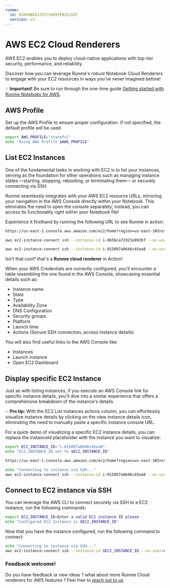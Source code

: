 ```yaml
---
runme:
  id: 01HV6WCDJJZYCVX89YE825JGSF
  version: v3
---
```


# AWS EC2 Cloud Renderers

AWS EC2 enables you to deploy cloud-native applications with top-tier security, performance, and reliability.

Discover how you can leverage Runme's robust Notebook Cloud Renderers to engage with your EC2 resources in ways you've never imagined before!

💡 **Important!** Be sure to run through the one-time guide [Getting started with Runme Noteboks for AWS](setup.md).

## AWS Profile

Set up the AWS Profile to ensure proper configuration. If not specified, the default profile will be used.

```sh {"id":"01J15VQSZ4Y96N3YJX889QR5W7","promptEnv":"yes","terminalRows":"2"}
export AWS_PROFILE="stateful"
echo "Using AWS Profile $AWS_PROFILE"
```

## List EC2 Instances

One of the fundamental tasks in working with EC2 is to list your instances, serving as the foundation for other operations such as managing instance states —starting, stopping, rebooting, or terminating them— or securely connecting via SSH.

Runme seamlessly integrates with your AWS EC2 resource URLs, mirroring your navigation in the AWS Console directly within your Notebook. This eliminates the need to open the console separately; instead, you can access its functionality right within your Notebook file!

Experience it firsthand by running the following URL to see Runme in action:

```sh {"id":"01HQRAF82SC4YPTNRGQ2TZ7DK2"}
https://us-east-1.console.aws.amazon.com/ec2/home?region=us-east-1#Instances
```

```sh {"background":"true","id":"01J1B86EN48NRRJHPNVVGJAMXY"}
aws ec2-instance-connect ssh --instance-id i-0656ca72923a992b7 --os-user=ec2-user
```

```sh {"background":"true","id":"01J1B85H6ZJ6P0VA9PW3D3Q3H7"}
aws ec2-instance-connect ssh --instance-id i-015097a0646c45ea8 --os-user=ubuntu
```

Isn't that cool? that's a **Runme cloud renderer** in Action!

When your AWS Credentials are correctly configured, you'll encounter a table resembling the one found in the AWS Console, showcasing essential details such as:

- Instance name
- State
- Type
- Availability Zone
- DNS Configuration
- Security groups
- Platform
- Launch time
- Actions (Secure SSH connection, access instance details)

You will also find useful links to the AWS Console like:

- Instances
- Launch instance
- Open EC2 Dashboard

## Display specific EC2 Instance

Just as with listing instances, if you execute an AWS Console link for specific instance details, you'll dive into a similar experience that offers a comprehensive breakdown of the instance's details.

💡 **Pro tip:** With the EC2 List instances actions column, you can effortlessly visualize instance details by clicking on the view instance details icon, eliminating the need to manually paste a specific instance console URL.

For a quick demo of visualizing a specific EC2 instance details, you can replace the instanceId placeholder with the instance you want to visualize:

```sh {"id":"01HYC3AWEMN7B6DK5MS36GK98D","terminalRows":"5"}
export EC2_INSTANCE_ID="i-015097a0646c45ea8"
echo "EC2_INSTANCE_ID set to $EC2_INSTANCE_ID"
```

```sh {"background":"false","id":"01HQRAK03KBKPSZ47CRDDFJWDV"}
https://us-east-1.console.aws.amazon.com/ec2/home?region=us-east-1#InstanceDetails:instanceId=$EC2_INSTANCE_ID
```

```sh {"background":"true","id":"01J1APZ2HW09ZNB41V8N2ZKQWH"}
echo "Connecting to instance via SSH..."
aws ec2-instance-connect ssh --instance-id i-015097a0646c45ea8 --os-user=ubuntu
```

## Connect to EC2 instance via SSH

You can leverage the AWS CLI to connect securely via SSH to a EC2 instance, run the following commands:

```sh {"id":"01HV6XT7E79H95RB7NSTX1GCN0","promptEnv":"yes","terminalRows":"5"}
export EC2_INSTANCE_ID=Enter a valid EC2 instance ID please
echo "Configured EC2 Instance is $EC2_INSTANCE_ID"
```

Now that you have the instance configured, run the following command to connect:

```sh {"background":"true","id":"01HQRAMMXGPYTFGQDMREZHNB37","terminalRows":"25"}
echo "Connecting to instance via SSH..."
aws ec2-instance-connect ssh --instance-id $EC2_INSTANCE_ID --os-user=ubuntu
```

### Feedback welcome!

Do you have feedback or new ideas ? what about more Runme Cloud renderers for AWS features ?
Feel free to [reach out to us](https://github.com/stateful/runme?tab=readme-ov-file#feedback)
